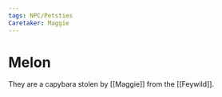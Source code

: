 ```yaml
---
tags: NPC/Petsties
Caretaker: Maggie
---
```

# Melon
They are a capybara stolen by [[Maggie]] from the [[Feywild]].